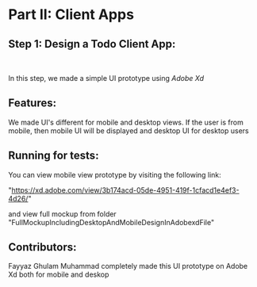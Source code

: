 

Part II: Client Apps
=========================
Step 1: Design a Todo Client App:
-------------------------------------------------------------------------------
<br />

In this step, we made a simple UI prototype using *Adobe Xd*



Features:
--------
We made UI's different for mobile and desktop views. If the user is from mobile, then mobile UI will be displayed and desktop UI for desktop users



Running for tests:
-----------------
You can view mobile view prototype by visiting the following link:

"https://xd.adobe.com/view/3b174acd-05de-4951-419f-1cfacd1e4ef3-4d26/"

and view full mockup from folder "FullMockupIncludingDesktopAndMobileDesignInAdobexdFile"



Contributors:
-----------
Fayyaz Ghulam Muhammad completely made this UI prototype on Adobe Xd both for mobile and deskop
